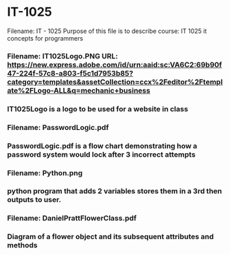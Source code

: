 # IT-1025

Filename: IT - 1025 Purpose of this file is to describe course: IT 1025 it concepts for programmers
### Filename: IT1025Logo.PNG URL: https://new.express.adobe.com/id/urn:aaid:sc:VA6C2:69b90f47-224f-57c8-a803-f5c1d7953b85?category=templates&assetCollection=ccx%2Feditor%2Ftemplate%2FLogo-ALL&q=mechanic+business
### IT1025Logo is a logo to be used for a website in class

### Filename: PasswordLogic.pdf 
### PasswordLogic.pdf is a flow chart demonstrating how a password system would lock after 3 incorrect attempts

### Filename: Python.png
### python program that adds 2 variables stores them in a 3rd then outputs to user.

### Filename: DanielPrattFlowerClass.pdf
### Diagram of a flower object and its subsequent attributes and methods

